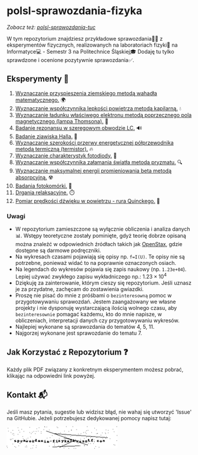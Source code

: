 # polsl-sprawozdania-fizyka

*Zobacz też: [polsl-sprawozdania-tuc](https://github.com/krzsztfwtk/polsl-sprawozdania-tuc)*

W tym repozytorium znajdziesz przykładowe sprawozdania👩‍🔬 z eksperymentów fizycznych, realizowanych na laboratoriach fizyki🔬 na Informatyce💻 - Semestr 3 na Politechnice Śląskiej🎓 Dodaję tu tylko sprawdzone i ocenione pozytywnie sprawozdania✅.

## Eksperymenty 🧪

1. [Wyznaczanie przyspieszenia ziemskiego metodą wahadła matematycznego.](./sources/wyznaczanie_przyspieszenia_ziemskiego_metoda_wahadla_matematycznego.pdf)  🌍
2. [Wyznaczanie współczynnika lepkości powietrza metodą kapilarną.](./sources/wyznaczanie_wspolczynnika_lepkosci_powietrza_metoda_kapilarna.pdf)  💧
3. [Wyznaczanie ładunku właściwego elektronu metodą poprzecznego pola magnetycznego (lampa Thomsona).](./sources/wyznaczanie_ladunku_wlasciwego_elektronu_metoda_poprzecznego_pola_magnetycznego_lampa_thomsona.pdf)  🧲
4. [Badanie rezonansu w szeregowym obwodzie LC.](./sources/badanie_rezonansu_w_szeregowym_obwodzie_lc.pdf)  🔊
5. [Badanie zjawiska Halla.](./sources/badanie_zjawiska_halla.pdf)  📡
6. [Wyznaczanie szerokości przerwy energetycznej półprzewodnika metodą termiczną (termistor).](./sources/wyznaczanie_szerokosci_przerwy_energetycznej_polprzewodnika_metoda_termiczna_termistor.pdf)  🔥
7. [Wyznaczanie charakterystyk fotodiody.](./sources/wyznaczanie_charakterystyk_fotodiody.pdf)  🌟
8. [Wyznaczanie współczynnika załamania światła metodą pryzmatu.](./sources/wyznaczanie_wspolczynnika_zalamania_swiatla_metoda_pryzmatu.pdf)  🔍
9. [Wyznaczanie maksymalnej energii promieniowania beta metodą absorpcyjną.](./sources/wyznaczanie_maksymalnej_energii_promieniowania_beta_metoda_absorpcyjna.pdf)  ☢️
10. [Badania fotokomórki.](./sources/wyznaczanie_charakterystyk_fotokomorki_gazowanej.pdf)  📸
11. [Drgania relaksacyjne.](./sources/badanie_drgan_relaksacyjnych_w_ukladzie_rc.pdf)  ⏱️
12. [Pomiar prędkości dźwięku w powietrzu - rura Quinckego.](./sources/wyznaczanie_predkosci_dzwieku_w_powietrzu_metoda_rezonansowa_quincky_ego.pdf)  🎵

### Uwagi

- W repozytorium zamieszczone są wyłącznie obliczenia i analiza danych 📊. Wstępy teoretyczne zostały pominięte, gdyż teorię dobrze opisaną można znaleźć w odpowiednich źródłach takich jak [OpenStax](https://openstax.org/subjects/science), gdzie dostępne są darmowe podręczniki.
- Na wykresach czasami pojawiają się opisy np. `f=I(U)`. Te opisy nie są potrzebne, ponieważ widać to na poprawnie oznaczonych osiach. 
- Na legendach do wykresów pojawia się zapis naukowy (np. `1.23e+04`). Lepiej używać zwykłego zapisu wykładniczego np.: $1.23 \times 10^4$
- Dziękuję za zainterowanie, którym cieszy się repozytorium. Jeśli uznasz je za przydatne, zachęcam do zostawienia gwiazdki.
- Proszę nie pisać do mnie z próśbami o `bezinteresowną` pomoc w przygotowywaniu sprawozdań. Jestem zaangażowany we własne projekty i nie dysponuję wystarczającą ilością wolnego czasu, aby `bezinteresownie` pomagać każdemu, kto do mnie napisze, w obliczeniach, interpretacji danych czy przygotowywaniu wykresów.
- Najlepiej wykonane są sprawozdania do tematów 4, 5, 11.
- Najgorzej wykonane jest sprawozdanie do tematu 7.

## Jak Korzystać z Repozytorium ❓

Każdy plik PDF związany z konkretnym eksperymentem możesz pobrać, klikając na odpowiedni link powyżej.

## Kontakt 📬

Jeśli masz pytania, sugestie lub widzisz błąd, nie wahaj się utworzyć 'Issue' na GitHubie.
Jeżeli potrzebujesz dedykowanej pomocy napisz tutaj:

![kontakt](./kontakt.png)
